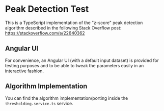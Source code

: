 # Peak Detection Test
This is a TypeScript implementation of the "z-score" peak detection algorithm described in the following Stack Overflow post: https://stackoverflow.com/a/22640362

## Angular UI

For convenience, an Angular UI (with a default input dataset) is provided for testing purposes and to be able to tweak the parameters easily in an interactive fashion.

## Algorithm Implementation

You can find the algorithm implementation/porting inside the ```thresholding.service.ts``` service.